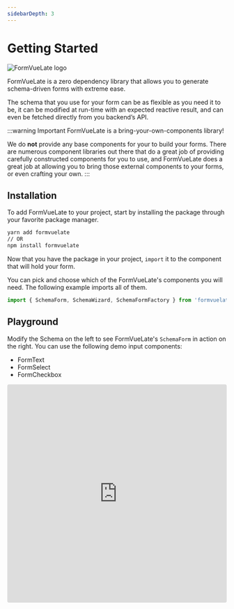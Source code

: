```yaml
---
sidebarDepth: 3
---
```

# Getting Started

![FormVueLate logo](/formvuelate-logo.jpg)

FormVueLate is a zero dependency library that allows you to generate schema-driven forms with extreme ease.

The schema that you use for your form can be as flexible as you need it to be, it can be modified at run-time with an expected reactive result, and can even be fetched directly from you backend’s API.

:::warning Important
FormVueLate is a bring-your-own-components library!

We do **not** provide any base components for your to build your forms. There are numerous component libraries out there that do a great job of providing carefully constructed components for you to use, and FormVueLate does a great job at allowing you to bring those external components to your forms, or even crafting your own.
:::

## Installation

To add FormVueLate to your project, start by installing the package through your favorite package manager.

```bash
yarn add formvuelate
// OR
npm install formvuelate
```

Now that you have the package in your project, `import` it to the component that will hold your form.

You can pick and choose which of the FormVueLate's components you will need. The following example imports all of them.

```javascript
import { SchemaForm, SchemaWizard, SchemaFormFactory } from 'formvuelate'
```

## Playground

Modify the Schema on the left to see FormVueLate's `SchemaForm` in action on the right. You can use the following demo input components:

- FormText
- FormSelect
- FormCheckbox

<iframe src="https://codesandbox.io/embed/fvl-playground-qtki6?autoresize=1&fontsize=14&hidenavigation=1&module=%2Fsrc%2FApp.vue&theme=dark"
     style="width:100%; height:500px; border:0; border-radius: 4px; overflow:hidden;"
     title="FVL Playground"
     allow="accelerometer; ambient-light-sensor; camera; encrypted-media; geolocation; gyroscope; hid; microphone; midi; payment; usb; vr; xr-spatial-tracking"
     sandbox="allow-forms allow-modals allow-popups allow-presentation allow-same-origin allow-scripts"
   ></iframe>

